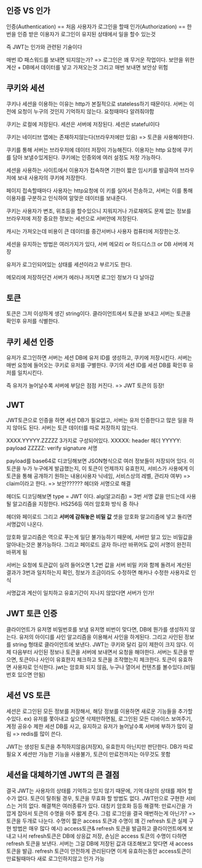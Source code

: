 ## 인증 VS 인가

인증(Authentication) == 처음 사용자가 로그인을 할때
인가(Authorization) == 한번을 인증 받은 이용자가 로그인이 유지된 상태에서 일을 할수 있는것

즉 JWT는 인가와 관련된 기술이다

매번 ID 패스워드를 보내면 되지않는가? => 로그인은 꽤 무거운 작업이다.
보안을 위한 계산 + DB에서 데이터를 넣고 가져오는것
그리고 매번 보내면 보안상 위험

## 쿠키와 세션

쿠키나 세션을 이용하는 이유는 http가 본질적으로 stateless하기 때문이다.
서버는 이전에 요청이 누구의 것인지 기억하지 않는다. 요청때마다 알려줘야함

쿠키는 로컬에 저장된다.
세션은 서버에 저장된다. 세션은 stateful이다

쿠키는 네이티브 앱에는 존재하지않는다(브라우저에만 있음) => 토큰을 사용해야한다.

쿠키를 통해 서버는 브라우저에 데이터 저장이 가능해진다. 이용자는 http 요청에 쿠키를 담아 보낼수있게된다. 쿠키에는 인증외에 여러 설정도 저장 가능하다.

세션을 사용하는 사이트에서 이용자가 접속하면
기한이 짧은 임시키를 발급하여 브라우저에 보내 사용자의 쿠키에 저장한다.

페이지 접속할때마다 사용자는 http요청에 이 키를 실어서 전송하고, 서버는 이를 통해 이용자를 구분하고 인식하여 알맞은 데이터를 보내준다.

쿠키는 사용자가 변조, 위조등을 할수있으니 지워지거나 가로채여도 문제 없는 정보를 브라우저에 저장
중요한 정보는 세션으로 서버안에 저장된다.

캐시는 가져오는데 비용이 큰 데이터를 중간서버나 사용자 컴퓨터에 저장한는것.

세션을 유지하는 방법은 여러가지가 있다, 서버 메모리 or 하드디스크 or DB 서버에 저장

유저가 로그인되어있는 상태를 세션이라고 부르기도 한다.

메모리에 저장하던건 서버가 에러나 꺼지면 로그인 정보가 다 날아감

## 토큰

토큰은 그저 이상하게 생긴 string이다. 클라이언트에서 토큰을 보내고 서버는 토큰을 확인후 유저를 식별한다.

## 쿠키 세션 인증

유저가 로그인하면 서버는 세션 DB에 유저 ID를 생성하고, 쿠키에 저장시킨다.
서버는 매번 요청에 들어오는 쿠키로 유저를 구별한다. 쿠기의 세션 ID를 세션 DB를 확인후 유저를 일치시킨다.

즉 유저가 늘어날수록 서버에 부담은 점점 커진다. => JWT 토큰의 등장!

## JWT

JWT토큰으로 인증을 하면 세션 DB가 필요없고, 서버는 유저 인증한다고 많은 일을 하지 않아도 된다.
서버는 토큰 데이터를 따로 저장하지 않는다.

XXXX.YYYYY.ZZZZZ 3가지로 구성되어있다.
XXXXX: header 헤더
YYYYY: payload
ZZZZZ: verify signature 서명

payload를 base64로 디코딩해보면 JSON형식으로 여러 정보들이 저장되어 있다.
이 토큰을 누가 누구에게 발급했는지, 이 토큰이 언제까지 유효한지, 서비스가 사용에게 이 토큰을 통해 공개하기 원하는 내용(사용자 닉네임, 서비스상의 레벨, 관리자 여부) => claim이라고 한다.
=> 보안?????? 헤더와 서명으로 해결

헤더도 디코딩해보면 type = JWT 이다. alg(알고리즘) = 3번 서명 값을 만드는데 사용될 알고리즘을 지정한다. HS256등 여러 암호화 방식 중 하나

헤더와 페이로드 그리고 **서버에 감춰놓은 비밀 값** 셋을 암호화 알고리즘에 넣고 돌리면 서명값이 나온다.

암호화 알고리즘은 역으로 푸는게 일단 불가능하기 때문에, 서버만 알고 있는 비밀값을 알아내는것은 불가능하다. 그리고 페이로드 글자 하나만 바뀌어도 값이 서명이 완전히 바뀌게 됨

서버는 요청에 토큰값이 실려 들어오면 1,2번 값을 서버 비밀 키와 함께 돌려서 계산된 결과가 3번과 일치하는지 확인, 정보가 조금이라도 수정하면 해커나 수정한 사용자로 인식

서명값과 계산이 일치하고 유효기간이 지나지 않았다면 서버가 인가!

## JWT 토큰 인증

클라이언트가 유저명 비밀번호를 보냄
유저명 비번이 맞다면, DB에 뭔가를 생성하지 않는다.
유저의 아이디를 사인 알고리즘을 이용해서 사인을 하게된다.
그리고 사인된 정보를 string 형태로 클라이언트에 보낸다.
JWT는 쿠키와 달리 길이 제한이 크지 않다.
이제 다음부터 사인된 정보나 토큰을 서버에 보내면서 요청을 해야한다.
서버는 토큰을 받으면, 토큰이나 사인이 유효한지 체크하고 토큰을 조작했는지 체크한다.
토큰이 유효하면 사용자로 인식한다.
jwt는 암호화 되지 않음, 누구나 열어서 컨텐츠를 볼수있다.(비밀번호 있으면 안됨)

## 세션 VS 토큰

세션은 로그인된 모든 정보를 저장해서, 해당 정보를 이용하면 새로운 기능들을 추가할수있다.
ex) 유저를 쫓아내고 싶으면 삭제만하면됨, 로그인된 모든 디바이스 보여주기, 계정 공유수 제한
세션 DB를 사고, 유지하고 유저가 늘어날수록 서버에 부하가 많이 걸림 => redis를 많이 쓴다.

JWT는 생성된 토큰을 추적하지않음(저장X), 유효한지 아닌지만 판단한다. DB가 따로 필요 X
세션만 가능한 기능을 사용불가, 토큰이 만료전까지는 아무것도 못함

## 세션을 대체하기엔 JWT의 큰 결점

결국 JWT는 사용자의 상태를 기억하고 있지 않기 때문에, 기억 대상의 상태를 제어 할 수가 없다.
토큰이 탈취될 경우, 토큰을 무효화 할 방법도 없다.
JWT만으로 구현한 서비스는 거의 없다.
해결책은 여러종류가 있다. 대칭키 암호화 등등
해결책: 만료시간을 가깝게 잡아서 토큰의 수명을 아주 짧게 준다.
그럼 로그인을 결국 매번하는게 아닌가?
=> 토큰을 두개로 나눈다.
수명이 짧은 access 토큰과 수명이 꽤 긴 refresh 토큰
실제 구현 방법은 매우 많다
예시) access토큰& refresh 토큰을 발급하고 클라이언트에게 보내고 나서 refresh토큰은 DB에 상응값 저장, 손님은 access 토큰의 수명이 다하면 refresh 토큰을 보낸다. 서버는 그걸 DB에 저장된 값과 대조해보고 맞다면 새 access 토큰을 발급.
refresh 토큰이 안전하게 관리된다면 이게 유효하는동안 access토큰이 만료될때마다 새로 로그인하지않고 인가 가능
